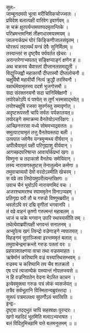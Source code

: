 सूतः-  
जाम्बूनदमयो भूत्वा मरीचिविकचोज्ज्वलः ।  
प्रविवेश बलात्पक्षी वारिवेग इवार्णवम् ॥  
स चक्रं क्षुरपर्यन्तमपश्यदमृतान्तिके ।  
परिभ्रमन्तमनिशं तीक्ष्णधारमयस्मयम् ॥  
ज्वलनार्कप्रभं घोरं किङ्किणीजालसंवृतम् ।  
घोररूपं तदत्यर्थं यन्त्रं देवैः सुनिर्मितम् ॥  
तस्यान्तरं स दृष्ट्वैव पर्यवर्तत खेचरः ।  
अरान्तरेणाभ्यपतत् सङ्क्षिप्याङ्गं क्षणेन ह ॥  
अथ चक्रस्य चैवास्तां दीप्तानलसमद्युती ।  
विद्युज्जिह्वौ महाकार्यौ दीप्तास्यौ दीप्तलोचनौ ॥  
चक्षुर्विषौ महावीर्यौ नित्यं क्रुद्धौ तरस्विनौ ।  
रक्षार्थमेवामृतस्य ददर्श भुजगोत्तमौ ॥  
सदा संरक्तनयनौ सदा चानिमिषेक्षणौ ।  
तयोरेकोऽपि यं पश्येत् स तूर्णं भस्मसाद्भवेत् ॥  
तयोश्चक्षूंषि रजसा सुपर्णस्तु समावृणोत् ।  
अदृष्टरूपस्तौ चापि सर्वतः पर्यकालयत्॥  
तयोरङ्गे समाक्रम्य वैनतेयोऽन्तरिक्षगः ।  
आच्छिनत्तरसा मध्ये सोममभ्यद्रवत्ततः ॥  
समुत्पाट्यामृतं तत्तु वैनतेयस्तदा बली ।  
उत्पपात जवेनैव यन्त्रमुन्मथ्य वीर्यवान् ॥  
अपीत्वैवामृतं पक्षी परिगृह्याशु वीर्यवान् ।  
आगच्छदपरिश्रान्त आवार्यार्कप्रभां खगः ॥  
विष्णुना च तदाकाशे वैनतेयः समेयिवान् ।  
तस्य नारायणस्तुष्टस् तेनातुल्येन कर्मणा ॥  
तमुवाचाव्ययो देवो वरदोऽस्मीति खेचरम् ।  
स वव्रे तव तिष्ठेयमुपरीत्यन्तरिक्षगः ॥  
उवाच चैनं भूयोऽपि नारायणमिदं वचः ।  
अजरश्चामरश्च स्याममृतेन विनाऽप्यहम् ।  
प्रतिगृह्य वरौ तौ च गरुडो विष्णुमब्रवीत् ॥  
भवतोऽपि वरं दद्मि वृणीतां भगवानपि ।  
तं वव्रे वाहनं कृष्णो गरुत्मन्तं महाबलम् ॥  
ध्वजं च चक्रे भगवान् उपरि स्थास्यसीति तम् ।  
तथेत्येवाब्रवीत्पक्षी भगवन्तं सनातनम् ॥  
अभ्युपेत्य खगं त्विन्द्रो वज्रेणाङ्गे न्यपातयत् ।  
विहङ्गमं सुराञ्जित्वा इरन्तममृतं बलात् ॥  
तमुवाचेन्द्रमाक्रन्तो गरुडः पततां वरः ॥  
प्रहसञ्श्लक्ष्णया वाचा तथा वज्रसमाहतः ।  
ऋषेर्मानं करिष्यामि वज्रं यस्यास्थिसम्भवम् ॥  
वज्रस्य च करिष्यामि तव चैव शतक्रतो ।  
एष पत्रं त्यजाम्येकं यस्यान्तं नोपलप्स्यसे ॥  
न हि वज्रनिपातेन वेदना मेऽस्ति काचन ।  
इत्येवमुक्त्वा गरुडः पत्रं त्वेकं व्यसर्जयत् ॥  
तत्रैव सर्वभूतानि विस्मितान्यब्रुवंस्तदा ।  
सुरूपं पत्रमालक्ष्य सुपर्णोऽयं भवत्विति ॥  
इन्द्रः-  
दृष्ट्वा तदद्भुतं चापि सहस्राक्षः पुरन्दरः ।  
खगो महदिदं भूतमिति मत्वाऽभ्यभाषत ।  
बलं विदितुमिच्छामि यत्ते बलमनुत्तमम् ॥ ॥  
